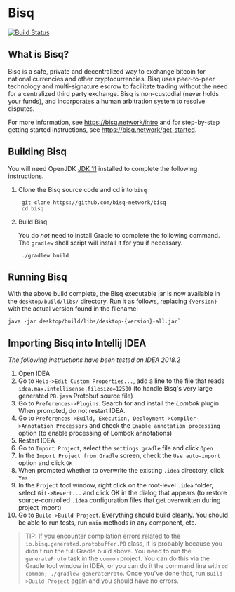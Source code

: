 # Bisq

[![Build Status](https://travis-ci.org/bisq-network/bisq.svg?branch=master)](https://travis-ci.org/bisq-network/bisq)


## What is Bisq?

Bisq is a safe, private and decentralized way to exchange bitcoin for national currencies and other cryptocurrencies. Bisq uses peer-to-peer technology and multi-signature escrow to facilitate trading without the need for a centralized third party exchange. Bisq is non-custodial (never holds your funds), and incorporates a human arbitration system to resolve disputes.

For more information, see https://bisq.network/intro and for step-by-step getting started instructions, see https://bisq.network/get-started.


## Building Bisq

You will need OpenJDK [JDK 11](https://jdk.java.net/11/) installed to complete the following instructions.

1. Clone the Bisq source code and cd into `bisq`

        git clone https://github.com/bisq-network/bisq
        cd bisq

2. Build Bisq

    You do _not_ need to install Gradle to complete the following command. The `gradlew` shell script will install it for you if necessary.

        ./gradlew build


## Running Bisq

With the above build complete, the Bisq executable jar is now available in the `desktop/build/libs/` directory. Run it as follows, replacing `{version}` with the actual version found in the filename:

    java -jar desktop/build/libs/desktop-{version}-all.jar`


## Importing Bisq into Intellij IDEA

_The following instructions have been tested on IDEA 2018.2_

 1. Open IDEA
 1. Go to `Help->Edit Custom Properties...`, add a line to the file that reads `idea.max.intellisense.filesize=12500` (to handle Bisq's very large generated `PB.java` Protobuf source file)
 1. Go to `Preferences->Plugins`. Search for and install the _Lombok_ plugin. When prompted, do not restart IDEA.
 1. Go to `Preferences->Build, Execution, Deployment->Compiler->Annotation Processors` and check the `Enable annotation processing` option (to enable processing of Lombok annotations)
 1. Restart IDEA
 1. Go to `Import Project`, select the `settings.gradle` file and click `Open`
 1. In the `Import Project from Gradle` screen, check the `Use auto-import` option and click `OK`
 1. When prompted whether to overwrite the existing `.idea` directory, click `Yes`
 1. In the `Project` tool window, right click on the root-level `.idea` folder, select `Git->Revert...` and click OK in the dialog that appears (to restore source-controlled `.idea` configuration files that get overwritten during project import)
 1. Go to `Build->Build Project`. Everything should build cleanly. You should be able to run tests, run `main` methods in any component, etc.

> TIP: If you encounter compilation errors related to the `io.bisq.generated.protobuffer.PB` class, it is probably because you didn't run the full Gradle build above. You need to run the `generateProto` task in the `common` project. You can do this via the Gradle tool window in IDEA, or you can do it the command line with `cd common; ./gradlew generateProto`. Once you've done that, run `Build->Build Project` again and you should have no errors.

